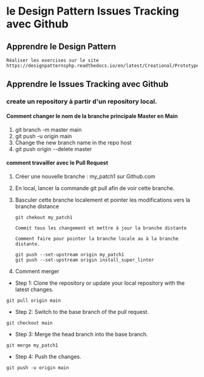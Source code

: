 # le Design Pattern   Issues Tracking avec Github

## Apprendre le Design Pattern
    Réaliser les exercises sur le site
    https://designpatternsphp.readthedocs.io/en/latest/Creational/Prototype/README.html

## Apprendre le Issues Tracking avec Github

### create un repository à partir d'un repository local.
#### Comment changer le nom de la branche principale Master en Main

1. git branch -m master main
2. git push -u origin main
3. Change the new branch name in the repo host
4. git push origin --delete master

#### comment travailler avec le Pull Request
1. Créer une nouvelle branche : my_patch1 sur Github.com
2. En local, lancer la commande git pull afin de voir cette branche.
3. Basculer cette branche localement et pointer les modifications vers la branche distance
    ````
    git chekout my_patch1

    Commit tous les changement et mettre à jour la branche distante

    Comment faire pour pointer la branche locale au à la branche distante.
 
    git push --set-upstream origin my_patch1
    git push --set-upstream origin install_super_linter
    ````

4. Comment merger 

* Step 1: Clone the repository or update your local repository with the latest changes.
````
git pull origin main
````
* Step 2: Switch to the base branch of the pull request.
````
git checkout main
````
* Step 3: Merge the head branch into the base branch.
````
git merge my_patch1
````
* Step 4: Push the changes.
````
git push -u origin main
````